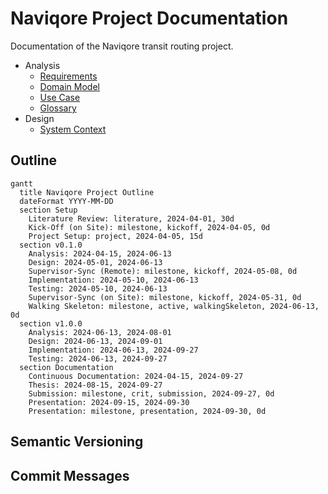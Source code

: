 # Naviqore Project Documentation

Documentation of the Naviqore transit routing project.

- Analysis
    - [Requirements](analysis/requirements.md)
    - [Domain Model](analysis/domain-model.md)
    - [Use Case](analysis/use-case.md)
    - [Glossary](analysis/glossary.md)
- Design
    - [System Context](analysis/use-case.md)

## Outline

```mermaid
gantt
  title Naviqore Project Outline
  dateFormat YYYY-MM-DD
  section Setup
    Literature Review: literature, 2024-04-01, 30d
    Kick-Off (on Site): milestone, kickoff, 2024-04-05, 0d
    Project Setup: project, 2024-04-05, 15d
  section v0.1.0
    Analysis: 2024-04-15, 2024-06-13
    Design: 2024-05-01, 2024-06-13
    Supervisor-Sync (Remote): milestone, kickoff, 2024-05-08, 0d
    Implementation: 2024-05-10, 2024-06-13
    Testing: 2024-05-10, 2024-06-13
    Supervisor-Sync (on Site): milestone, kickoff, 2024-05-31, 0d
    Walking Skeleton: milestone, active, walkingSkeleton, 2024-06-13, 0d
  section v1.0.0
    Analysis: 2024-06-13, 2024-08-01
    Design: 2024-06-13, 2024-09-01
    Implementation: 2024-06-13, 2024-09-27
    Testing: 2024-06-13, 2024-09-27
  section Documentation
    Continuous Documentation: 2024-04-15, 2024-09-27
    Thesis: 2024-08-15, 2024-09-27
    Submission: milestone, crit, submission, 2024-09-27, 0d
    Presentation: 2024-09-15, 2024-09-30
    Presentation: milestone, presentation, 2024-09-30, 0d

```

## Semantic Versioning

## Commit Messages


